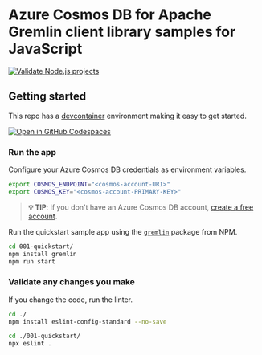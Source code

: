 # Azure Cosmos DB for Apache Gremlin client library samples for JavaScript

[![Validate Node.js projects](https://github.com/Azure-Samples/cosmos-db-apache-gremlin-javascript-samples/actions/workflows/validate.yml/badge.svg)](https://github.com/Azure-Samples/cosmos-db-apache-gremlin-javascript-samples/actions/workflows/validate.yml)

## Getting started

This repo has a [devcontainer](https://containers.dev) environment making it easy to get started.

[![Open in GitHub Codespaces](https://github.com/codespaces/badge.svg)](https://codespaces.new/Azure-Samples/cosmos-db-apache-gremlin-javascript-samples?quickstart=1)

### Run the app

Configure your Azure Cosmos DB credentials as environment variables.

```bash
export COSMOS_ENDPOINT="<cosmos-account-URI>"
export COSMOS_KEY="<cosmos-account-PRIMARY-KEY>"
```

> **💡 TIP**: If you don't have an Azure Cosmos DB account, [create a free account](https://cosmos.azure.com/try/).

Run the quickstart sample app using the [`gremlin`](https://www.npmjs.com/package/gremlin) package from NPM.

```bash
cd 001-quickstart/
npm install gremlin
npm run start
```

### Validate any changes you make

If you change the code, run the linter.

```bash
cd ./
npm install eslint-config-standard --no-save
```

```bash
cd ./001-quickstart/
npx eslint .
```
